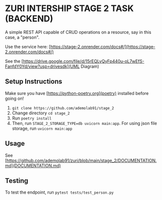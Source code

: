 # ZURI INTERSHIP STAGE 2 TASK (BACKEND)

A simple REST API capable of CRUD operations on a resource, say in this case, a "person".

Use the service here: [https://stage-2.onrender.com/docs#/](https://stage-2.onrender.com/docs#/)

See the [https://drive.google.com/file/d/15rEQLyQyFp440u-oL7wEfS-FanfdY0Yd/view?usp=drivesdk](UML Diagram)

## Setup Instructions

Make sure you have [https://python-poetry.org](poetry) installed before going on!

1. `git clone https://github.com/ademolab91/stage_2`
2. Change directory `cd stage_2`
3. Run `poetry install`
4. Then, run `STAGE_2_STORAGE_TYPE=db uvicorn main:app`. For using json file storage, run `uvicorn main:app`

## Usage

See [https://github.com/ademolab91/zuri/blob/main/stage_2/DOCUMENTATION.md](DOCUMENTATION.md)

## Testing

To test the endpoint, run `pytest tests/test_person.py`
